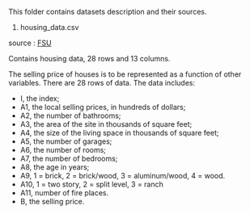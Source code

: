 This folder contains datasets description and their sources.

1. housing_data.csv

source : [FSU](http://people.sc.fsu.edu/~jburkardt/datasets/regression/x26.txt)

Contains housing data, 28 rows and 13 columns.

The selling price of houses is to be represented as a function of
other variables.
  There are 28 rows of data.  The data includes:
* I,   the index;
* A1,  the local selling prices, in hundreds of dollars;
* A2,  the number of bathrooms;
* A3,  the area of the site in thousands of square feet;
* A4,  the size of the living space in thousands of square feet;
* A5,  the number of garages;
* A6,  the number of rooms;
* A7,  the number of bedrooms;
* A8,  the age in years;
* A9,  1 = brick, 2 = brick/wood, 3 = aluminum/wood, 4 = wood.
* A10, 1 = two story, 2 = split level, 3 = ranch
* A11, number of fire places.
* B,   the selling price.

